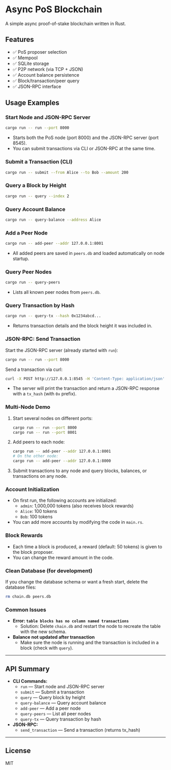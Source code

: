 # Async PoS Blockchain

A simple async proof-of-stake blockchain written in Rust.

## Features

- ✅ PoS proposer selection
- ✅ Mempool
- ✅ SQLite storage
- ✅ P2P network (via TCP + JSON)
- ✅ Account balance persistence
- ✅ Block/transaction/peer query
- ✅ JSON-RPC interface

## Usage Examples

### Start Node and JSON-RPC Server

```sh
cargo run -- run --port 8000
```
- Starts both the PoS node (port 8000) and the JSON-RPC server (port 8545).
- You can submit transactions via CLI or JSON-RPC at the same time.

### Submit a Transaction (CLI)

```sh
cargo run -- submit --from Alice --to Bob --amount 200
```

### Query a Block by Height

```sh
cargo run -- query --index 2
```

### Query Account Balance

```sh
cargo run -- query-balance --address Alice
```

### Add a Peer Node

```sh
cargo run -- add-peer --addr 127.0.0.1:8001
```
- All added peers are saved in `peers.db` and loaded automatically on node startup.

### Query Peer Nodes

```sh
cargo run -- query-peers
```
- Lists all known peer nodes from `peers.db`.

### Query Transaction by Hash

```sh
cargo run -- query-tx --hash 0x1234abcd...
```
- Returns transaction details and the block height it was included in.

### JSON-RPC: Send Transaction

Start the JSON-RPC server (already started with `run`):

```sh
cargo run -- run --port 8000
```

Send a transaction via curl:

```sh
curl -X POST http://127.0.0.1:8545 -H 'Content-Type: application/json' -d '{"jsonrpc":"2.0","method":"send_transaction","params":["Alice","Bob",123],"id":1}'
```
- The server will print the transaction and return a JSON-RPC response with a `tx_hash` (with `0x` prefix).

### Multi-Node Demo

1. Start several nodes on different ports:
   ```sh
   cargo run -- run --port 8000
   cargo run -- run --port 8001
   ```
2. Add peers to each node:
   ```sh
   cargo run -- add-peer --addr 127.0.0.1:8001
   # On the other node:
   cargo run -- add-peer --addr 127.0.0.1:8000
   ```
3. Submit transactions to any node and query blocks, balances, or transactions on any node.

### Account Initialization
- On first run, the following accounts are initialized:
  - `admin`: 1,000,000 tokens (also receives block rewards)
  - `Alice`: 100 tokens
  - `Bob`: 100 tokens
- You can add more accounts by modifying the code in `main.rs`.

### Block Rewards
- Each time a block is produced, a reward (default: 50 tokens) is given to the block proposer.
- You can change the reward amount in the code.

### Clean Database (for development)
If you change the database schema or want a fresh start, delete the database files:
```sh
rm chain.db peers.db
```

### Common Issues
- **Error: `table blocks has no column named transactions`**
  - Solution: Delete `chain.db` and restart the node to recreate the table with the new schema.
- **Balance not updated after transaction**
  - Make sure the node is running and the transaction is included in a block (check with `query`).

---

## API Summary

- **CLI Commands:**
  - `run` — Start node and JSON-RPC server
  - `submit` — Submit a transaction
  - `query` — Query block by height
  - `query-balance` — Query account balance
  - `add-peer` — Add a peer node
  - `query-peers` — List all peer nodes
  - `query-tx` — Query transaction by hash
- **JSON-RPC:**
  - `send_transaction` — Send a transaction (returns tx_hash)

---

## License
MIT
